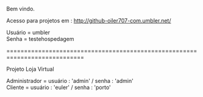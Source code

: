 Bem vindo.

Acesso para projetos em : http://github-oiler707-com.umbler.net/

Usuário = umbler         
Senha = testehospedagem

============================================================================

Projeto Loja Virtual

Administrador = usuário : 'admin' / senha : 'admin'                                                                                                                     
Cliente       = usuário : 'euler' / senha : 'porto'


